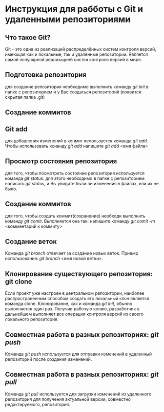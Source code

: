 # Инструкция для рабботы с Git и удаленными репозиториями

## Что такое Git? 
Git - это одна из реализаций распределённых систем
контроля версий, имеющая как и локальные, так и 
удалённые репозитории. Является самой популярной 
реализацией систеи контроля версий в мире. 

## Подготовка репозитория

для создание репозитория необходимо выполнить команду 
*git init* в папке с репозиторием и у Вас создаться 
репозиторий (появится скрытая папка .git) 

## Создание коммитов

## Git add 
для добавления изменений в конмит используется команда 
*git add*. Чтобы использовать коианду *git add* напишите *git add* <имя файла> 
 
## Просмотр состояния репозитория 
для того, чтобы посмотреть состояние репозитория 
используется команда *git status*. для этого необходимо
в папке с репозиторием написать *git status*, и Вы 
увидите были ли изменения в файлах, или их не было. 

## Создание коммитов
для того, чтобы создать коммит(сохранение) необходи 
выполнить команду *git comit*. Вьполняется она так: 
напишите команду *git comit -m* <комментарий к коммиту>

## Создание веток
Команда *git branch* отвечает за создание новых веток. Приемр использования:
*git branch* <имя новой ветки>.

## Клонирование существующего репозитория: git clone
Если проект уже настроен в центральном репозитории, наиболее распространенным способом создать его локальный клон является команда clone. Клонирование, как и команда *git init*, обычно выполняется один раз. Получив рабочую копию, разработчик в дальнейшем выполняет все операции контроля версий из своего локального репозитория.

## Совместная работа в разных репозиториях: *git push*
Команда *git push* используется для отправки изменений в удаленный репозиторий после создания изменений.

## Совместная работа в разных репозиториях: *git pull*
Команда *git pull* используется для загрузки изменений из удаленного репозитория для получения актуальной версии, совместно редактируемого, репозитория.